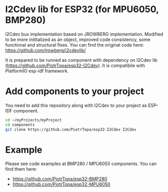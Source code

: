 # I2Cdev lib for ESP32 (for MPU6050, BMP280)
I2Cdev bus implementation based on JROWBERG implementation. Modified to be more inititalized as an object, improved code consistency, some functional and structural fixes. You can find the original code here: https://github.com/jrowberg/i2cdevlib/

It is prepared to be runned as component with dependency on I2Cdev lib (https://github.com/PiotrTopa/esp32-I2Cdev). It is compatibile with PlatformIO esp-idf framework.

# Add components to your project
You need to add this repository along with I2Cdev to your project as ESP-IDF component.
```bash
cd ~/myProjects/myProject
cd components
git clone https://github.com/PiotrTopa/esp32-I2Cdev I2Cdev
```

# Example
Please see code examples at BMP280 / MPU6050 components. You can find them here:
- https://github.com/PiotrTopa/esp32-BMP280
- https://github.com/PiotrTopa/esp32-MPU6050